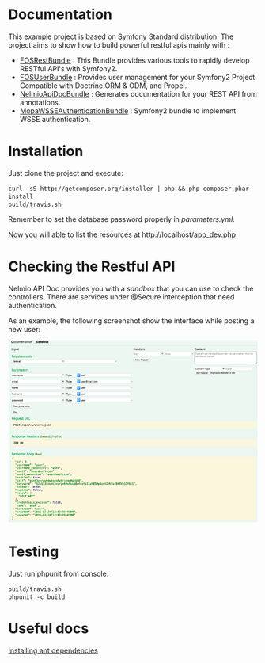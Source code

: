 # Documentation #

This example project is based on Symfony Standard distribution. The project aims to show how to build powerful restful apis mainly with :

*  [FOSRestBundle](https://github.com/FriendsOfSymfony/FOSRestBundle) : This Bundle provides various tools to rapidly develop RESTful API's with Symfony2.
*  [FOSUserBundle](https://github.com/FriendsOfSymfony/FOSUserBundle) : Provides user management for your Symfony2 Project. Compatible with Doctrine ORM & ODM, and Propel.
*  [NelmioApiDocBundle](https://github.com/nelmio/NelmioApiDocBundle) : Generates documentation for your REST API from annotations.
*  [MopaWSSEAuthenticationBundle](https://github.com/phiamo/MopaWSSEAuthenticationBundle) : Symfony2 bundle to implement WSSE authentication.

# Installation #

Just clone the project and execute:

    curl -sS http://getcomposer.org/installer | php && php composer.phar install
    build/travis.sh

Remember to set the database password properly in *parameters.yml*.

Now you will able to list the resources at http://localhost/app_dev.php

# Checking the Restful API #

Nelmio API Doc provides you with a *sandbox* that you can use to check the controllers. There are services under @Secure interception that need authentication.

As an example, the following screenshot show the interface while posting a new user:

![POST User](post_user.png)

# Testing #

Just run phpunit from console:

    build/travis.sh
    phpunit -c build

# Useful docs #

[Installing ant dependencies](ant_deps.md)
